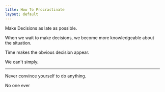 ```yaml
---
title: How To Procrastinate
layout: default
---
```


Make Decisions as late as possible.

When we wait to make decisions, we become more knowledgeable about the
situation.

Time makes the obvious decision appear.

We can\'t simply.

---

Never convince yourself to do anything.

No one ever
